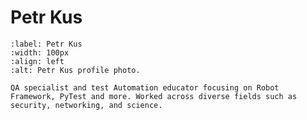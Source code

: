 # Petr Kus
```{figure} /images/petr_kus.jpg
:label: Petr Kus
:width: 100px
:align: left
:alt: Petr Kus profile photo. 

QA specialist and test Automation educator focusing on Robot Framework, PyTest and more. Worked across diverse fields such as security, networking, and science.
```